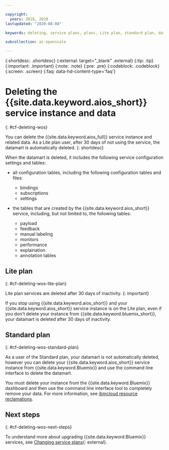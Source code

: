 ```yaml
---

copyright:
  years: 2018, 2020
lastupdated: "2020-08-08"

keywords: deleting, service plans, plans, Lite plan, standard plan, datamart

subcollection: ai-openscale

---
```


{:shortdesc: .shortdesc}
{:external: target="_blank" .external}
{:tip: .tip}
{:important: .important}
{:note: .note}
{:pre: .pre}
{:codeblock: .codeblock}
{:screen: .screen}
{:faq: data-hd-content-type='faq'}

# Deleting the {{site.data.keyword.aios_short}} service instance and data
{: #cf-deleting-wos}

You can delete the {{site.data.keyword.aios_full}} service instance and related data. As a Lite plan user, after 30 days of not using the service, the datamart is automatically deleted.
{: shortdesc}

When the datamart is deleted, it includes the following service configuration settings and tables:

- all configuration tables, including the following configuration tables and files:
  
  - bindings
  - subscriptions
  - settings

- the tables that are created by the {{site.data.keyword.aios_short}} service, including, but not limited to, the following tables:
  
  - payload 
  - feedback
  - manual labeling
  - monitors
  - performance 
  - explaination 
  - annotation tables


## Lite plan
{: #cf-deleting-wos-lite-plan}

Lite plan services are deleted after 30 days of inactivity.
{: important}

If you stop using {{site.data.keyword.aios_short}} and your {{site.data.keyword.aios_short}} service instance is on the Lite plan, even if you don't delete your instance from {{site.data.keyword.bluemix_short}}, your datamart is deleted after 30 days of inactivity.

## Standard plan
{: #cf-deleting-wos-standard-plan}

As a user of the Standard plan, your datamart is not automatically deleted, however you can delete your {{site.data.keyword.aios_short}} service instance from {{site.data.keyword.Bluemix}} and use the command line interface to delete the datamart.

You must delete your instance from the {{site.data.keyword.Bluemix}} dashboard and then use the command line interface tool to completely remove your data. For more information, see [ibmcloud resource reclamations](https://cloud.ibm.com/docs/cli?topic=cli-ibmcloud_commands_resource#ibmcloud_resource_reclamations).


## Next steps
{: #cf-deleting-wos-next-steps}

To understand more about upgrading {{site.data.keyword.Bluemix}} services, see [Changing service plans](/docs/resources?topic=resources-changing){: external}.